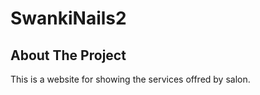 # SwankiNails2


<!-- ABOUT THE PROJECT -->
## About The Project



This is a website for showing the services offred by salon.


